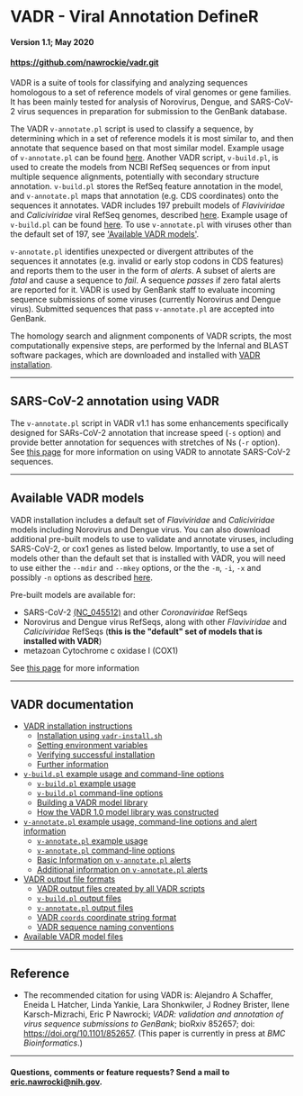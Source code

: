 # VADR - Viral Annotation DefineR <a name="top"></a>
#### Version 1.1; May 2020
#### https://github.com/nawrockie/vadr.git

VADR is a suite of tools for classifying and analyzing sequences
homologous to a set of reference models of viral genomes or gene
families. It has been mainly tested for analysis of Norovirus, Dengue,
and SARS-CoV-2 virus sequences in preparation for submission to the
GenBank database.

The VADR `v-annotate.pl` script is used to classify a sequence, by
determining which in a set of reference models it is most similar
to, and then annotate that sequence based on that most similar model.
Example usage of `v-annotate.pl` can be found [here](documentation/annotate.md#top).
Another VADR script, `v-build.pl`, is used to create the models from
NCBI RefSeq sequences or from input multiple sequence alignments,
potentially with secondary structure annotation. `v-build.pl` stores
the RefSeq feature annotation in the model, and `v-annotate.pl` maps
that annotation (e.g. CDS coordinates) onto the sequences it
annotates.  VADR includes 197 prebuilt models of *Flaviviridae* and
*Caliciviridae* viral RefSeq genomes, described
[here](documentation/build.md#1.0library).  Example usage of `v-build.pl` can be
found [here](documentation/build.md#top).
To use `v-annotate.pl` with viruses other than the default set of 197, see
['Available VADR models'](#models).

`v-annotate.pl` identifies unexpected or divergent attributes of the
sequences it annotates (e.g. invalid or early stop codons in CDS
features) and reports them to the user in the form of *alerts*.  A
subset of alerts are *fatal* and cause a sequence to *fail*. A
sequence *passes* if zero fatal alerts are reported for it.  VADR is
used by GenBank staff to evaluate incoming sequence submissions of
some viruses (currently Norovirus and Dengue virus).  Submitted
sequences that pass `v-annotate.pl` are accepted into GenBank.

The homology search and alignment components of VADR scripts, the most
computationally expensive steps, are performed by the Infernal and
BLAST software packages, which are downloaded and installed with [VADR
installation](documentation/install.md#top).

---
## SARS-CoV-2 annotation using VADR

The `v-annotate.pl` script in VADR v1.1 has some enhancements
specifically designed for SARs-CoV-2 annotation that increase speed
(`-s` option) and provide better annotation for sequences with
stretches of Ns (`-r` option). See [this
page](https://github.com/nawrockie/vadr/wiki/Coronavirus-annotation)
for more information on using VADR to annotate SARS-CoV-2 sequences.

---
## Available VADR models <a name="models"></a>

VADR installation includes a default set of *Flaviviridae* and
*Caliciviridae* models including Norovirus and Dengue virus.  You can
also download additional pre-built models to use to validate and
annotate viruses, including SARS-CoV-2, or cox1 genes as listed
below. Importantly, to use a set of models other than the default set
that is installed with VADR, you will need to use either the `--mdir`
and `--mkey` options, or the the `-m`, `-i`, `-x` and possibly `-n`
options as described [here](documentation/annotate.md#options).

Pre-built models are available for:
  * SARS-CoV-2 [(NC_045512)](https://www.ncbi.nlm.nih.gov/nuccore/NC_045512.2/) and other *Coronaviridae* RefSeqs
  * Norovirus and Dengue virus RefSeqs, along with other
    *Flaviviridae* and *Caliciviridae* RefSeqs (**this is the "default"
    set of models that is installed with VADR**)
  * metazoan Cytochrome c oxidase I (COX1)

See [this page](https://github.com/nawrockie/vadr/wiki/Available-VADR-model-files) for more information

---
## VADR documentation <a name="documentation"></a>

* [VADR installation instructions](documentation/install.md#top)
  * [Installation using `vadr-install.sh`](documentation/install.md#install)
  * [Setting environment variables](documentation/install.md#environment)
  * [Verifying successful installation](documentation/install.md#tests)
  * [Further information](documentation/install.md#further)
* [`v-build.pl` example usage and command-line options](documentation/build.md#top)
  * [`v-build.pl` example usage](documentation/build.md#exampleusage)
  * [`v-build.pl` command-line options](documentation/build.md#options)
  * [Building a VADR model library](documentation/build.md#library)
  * [How the VADR 1.0 model library was constructed](documentation/build.md#1.0library)
* [`v-annotate.pl` example usage, command-line options and alert information](documentation/annotate.md#top)
  * [`v-annotate.pl` example usage](documentation/annotate.md#exampleusage)
  * [`v-annotate.pl` command-line options](documentation/annotate.md#options)
  * [Basic Information on `v-annotate.pl` alerts](documentation/annotate.md#alerts)
  * [Additional information on `v-annotate.pl` alerts](documentation/annotate.md#alerts2)
* [VADR output file formats](documentation/formats.md#top)
  * [VADR output files created by all VADR scripts](documentation/formats.md#generic)
  * [`v-build.pl` output files](documentation/formats.md#build)
  * [`v-annotate.pl` output files](documentation/formats.md#annotate)
  * [VADR `coords` coordinate string format](documentation/formats.md#coords)
  * [VADR sequence naming conventions](documentation/formats.md#seqnames)
* [Available VADR model files](https://github.com/nawrockie/vadr/wiki/Available-VADR-model-files)

---
## Reference <a name="reference"></a>
* The recommended citation for using VADR is:
  Alejandro A Schaffer, Eneida L Hatcher, Linda Yankie, Lara
  Shonkwiler, J Rodney Brister, Ilene Karsch-Mizrachi, Eric P
  Nawrocki; *VADR: validation and annotation of virus sequence
  submissions to GenBank*;
  bioRxiv 852657; doi: https://doi.org/10.1101/852657.
  (This paper is currently in press at *BMC Bioinformatics*.)

---
#### Questions, comments or feature requests? Send a mail to eric.nawrocki@nih.gov.
